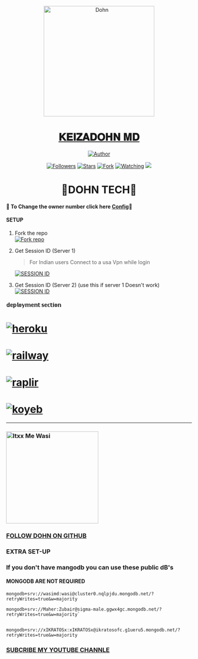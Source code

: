 <p align="center">  
  <a href="https://youtu.be/@wasitech1">
    <img alt="Dohn" height="300" src="https://i.imgur.com/CCr6l9P.jpeg">
    <h1 align="center">𝐊𝐄𝐈𝐙𝐀𝐃𝐎𝐇𝐍 𝐌𝐃</h1>
  </a>
</p>
<p align="center">
<a href="https://github.com/justdon312"><img title="Author" src="https://img.shields.io/badge/KEIZAHDOHN-MD-black?style=for-the-badge&logo=telegram"></a>
<p/>
<p align="center">
<a href="https://github.com/Itxxwasi?tab=followers"><img title="Followers" src="https://img.shields.io/github/followers/Itxxwasi?label=Followers&style=social"></a>
<a href="https://github.com/Itxxwasi/UNIQUE-MD/stargazers/"><img title="Stars" src="https://img.shields.io/github/stars/Itxxwasi/UNIQUE-MD?&style=social"></a>
<a href="https://github.com/justdon312/KEIZAHDOHN-MD/network/members"><img title="Fork" src="https://img.shields.io/github/forks/Itxxwasi/UNIQUE-MD?style=social"></a>
<a href="https://github.com/Itxxwasi/UNIQUE-MD/watchers"><img title="Watching" src="https://img.shields.io/github/watchers/Itxxwasi/UNIQUE-MD?label=Watching&style=social"></a>
<a href="https://app.fossa.com/projects/git%2Bgithub.com%2FItxxwasi%2FUNIQUE-MD?ref=badge_shield" alt="FOSSA Status"><img src="https://app.fossa.com/api/projects/git%2Bgithub.com%2FItxxwasi%2FUNIQUE-MD.svg?type=shield"/></a>
</p>

 
<h1 align="center">📍DOHN TECH📍</h1>

#### 🪩 To Change the owner number click here [Config](https://github.com/justdon312/KEIZAHDOHN-MD/blob/main/config.js#L8)🪩

#### SETUP

1. Fork the repo
    <br>
<a href='https://github.com/Itxxwasi/UNIQUE-MD/fork' target="_blank"><img alt='Fork repo' src='https://img.shields.io/badge/Fork Repo-100000?style=for-the-badge&logo=scan&logoColor=white&labelColor=black&color=black'/></a>



2. Get Session ID (Server 1)
   > For Indian users Connect to a usa Vpn while login
    
     <a href='https://pair-qr-wasi-md.onrender.com' target="_blank"><img alt='SESSION ID' src='https://img.shields.io/badge/Session_id-100000?style=for-the-badge&logo=scan&logoColor=white&labelColor=black&color=black'/></a>


3. Get Session ID (Server 2) (use this if server 1 Doesn't work)
    <br>
<a href='https://pair-qr-wasi-md.onrender.com' target="_blank"><img alt='SESSION ID' src='https://img.shields.io/badge/Session_id-100000?style=for-the-badge&logo=scan&logoColor=white&labelColor=black&color=black'/></a>


#### 𝕕𝕖𝕡𝕝𝕠𝕪𝕞𝕖𝕟𝕥 𝕤𝕖𝕔𝕥𝕚𝕠𝕟
# <a href="https://dashboard.heroku.com/new?template=https://github.com/Itxxwasi/UNIQUE-MD"><img title="heroku" src="https://img.shields.io/badge/DEPLOY ON HEROKU-h?color=green&style=for-the-badge&logo=msi"></a>
# <a href="https://railway.app/template/tM2McB?referralCode=v7Xehd"><img title="railway" src="https://img.shields.io/badge/DEPLOY ON RAILWAY-h?color=green&style=for-the-badge&logo=msi"></a>
# <a href="(https://replit.com/github/Itxxwasi/UNIQUE-MD"><img title="raplir" src="https://img.shields.io/badge/RAPLIT-h?color=green&style=for-the-badge&logo=msi"></a>
# <a href="https://wasimd-9dedcea2edba.herokuapp.com/"><img title="koyeb" src="https://img.shields.io/badge/DEPLOY ON KYOEB-h?color=green&style=for-the-badge&logo=msi"></a>

---------

###  <a href="https://github.com/justdon312"><img src="https://github.com/justdon312.png" width="250" height="250" alt="Itxx Me Wasi"/></a>
### [FOLLOW DOHN ON GITHUB](https://github.com/justdon312)
### EXTRA SET-UP
### If you don't have mangodb you can use these public dB's
#### MONGODB ARE NOT  REQUIRED 


```
mongodb+srv://wasimd:wasi@cluster0.nqlpjdu.mongodb.net/?retryWrites=true&w=majority
```
```
mongodb+srv://Maher:Zubair@sigma-male.ggwx4gc.mongodb.net/?retryWrites=true&w=majority`

```
```

mongodb+srv://xIKRATOSx:xIKRATOSx@ikratosofc.g1ueru5.mongodb.net/?retryWrites=true&w=majority

```

###  [SUBCRIBE MY YOUTUBE CHANNLE](https://youtube.com/@wasitech1)



